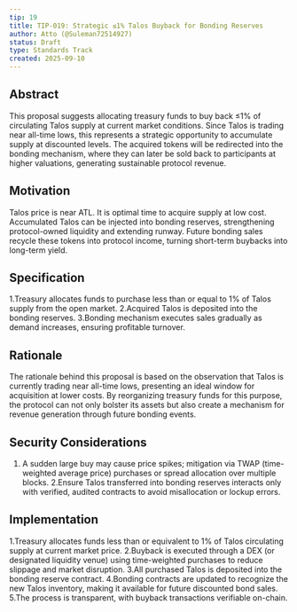 ```yaml
---
tip: 19
title: TIP-019: Strategic ≤1% Talos Buyback for Bonding Reserves
author: Atto (@Suleman72514927)
status: Draft
type: Standards Track
created: 2025-09-10
---
```


## Abstract

This proposal suggests allocating treasury funds to buy back ≤1% of circulating Talos supply at current market conditions. Since Talos is trading near all-time lows, this represents a strategic opportunity to accumulate supply at discounted levels. The acquired tokens will be redirected into the bonding mechanism, where they can later be sold back to participants at higher valuations, generating sustainable protocol revenue.

## Motivation

Talos price is near ATL. It is optimal time to acquire supply at low cost.
Accumulated Talos can be injected into bonding reserves, strengthening protocol-owned liquidity and extending runway.
Future bonding sales recycle these tokens into protocol income, turning short-term buybacks into long-term yield.

## Specification

1.Treasury allocates funds to purchase less than or equal to 1% of Talos supply from the open market.
2.Acquired Talos is deposited into the bonding reserves.
3.Bonding mechanism executes sales gradually as demand increases, ensuring profitable turnover.

## Rationale

The rationale behind this proposal is based on the observation that Talos is currently trading near all-time lows, presenting an ideal window for acquisition at lower costs. By reorganizing treasury funds for this purpose, the protocol can not only bolster its assets but also create a mechanism for revenue generation through future bonding events.

## Security Considerations

1. A sudden large buy may cause price spikes; mitigation via TWAP (time-weighted average price) purchases or spread allocation over multiple blocks.‎
‎2.Ensure Talos transferred into bonding reserves interacts only with verified, audited contracts to avoid misallocation or lockup errors.

## Implementation

1.Treasury allocates funds less than or equivalent to 1% of Talos circulating supply at current market price.
2.Buyback is executed through a DEX (or designated liquidity venue) using time-weighted purchases to reduce slippage and market disruption.
3.All purchased Talos is deposited into the bonding reserve contract.
4.Bonding contracts are updated to recognize the new Talos inventory, making it available for future discounted bond sales.
5.The process is transparent, with buyback transactions verifiable on-chain.